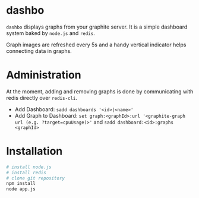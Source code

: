 dashbo
======

`dashbo` displays graphs from your graphite server.
It is a simple dashboard system baked by `node.js` and `redis`.

Graph images are refreshed every 5s and a handy vertical indicator helps connecting data in graphs.

Administration
==============
At the moment, adding and removing graphs is done by communicating with redis directly over `redis-cli`.

* Add Dashboard: `sadd dashboards '<id>|<name>'`
* Add Graph to Dashboard: `set graph:<graphId>:url '<graphite-graph url (e.g. ?target=cpuUsage)>'` and `sadd dashboard:<id>:graphs <graphId>`

Installation
============

```bash
# install node.js
# install redis
# clone git repository
npm install
node app.js
```